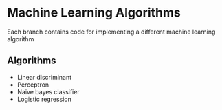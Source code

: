 # Machine Learning Algorithms

Each branch contains code for implementing a different machine learning algorithm

## Algorithms

* Linear discriminant
* Perceptron
* Naive bayes classifier
* Logistic regression
